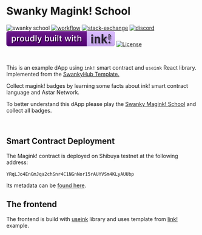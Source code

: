 # Swanky Magink! School <br/>

![swanky school](https://github.com/swanky-dapps/magink-dapp/assets/34627453/107adca8-3c94-4d5c-8bce-4a0d7c7d1f7f)
[![workflow][a1]][a2] [![stack-exchange][s1]][s2] [![discord][d1]][d2] [![built-with-ink][i1]][i2] [![License][ap1]][ap2]

[s1]: https://img.shields.io/badge/click-white.svg?logo=StackExchange&label=ink!%20Support%20on%20StackExchange&labelColor=white&color=blue
[s2]: https://substrate.stackexchange.com/questions/tagged/ink?tab=Votes
[a1]: https://github.com/swanky-dapps/nft/actions/workflows/test.yml/badge.svg
[a2]: https://github.com/swanky-dapps/nft/actions/workflows/test.yml
[d1]: https://img.shields.io/discord/722223075629727774?style=flat-square&label=discord
[d2]: https://discord.gg/Z3nC9U4
[i1]: /.images/ink.svg
[i2]: https://github.com/paritytech/ink
[ap1]: https://img.shields.io/badge/License-Apache%202.0-blue.svg
[ap2]: https://opensource.org/licenses/Apache-2.0

<br clear="both"/>

This is an example dApp using `ink!` smart contract and `useink` React library. Implemented from the [SwankyHub Template.](https://github.com/swankyhub/magink-dapp/tree/master)

Collect magink! badges by learning some facts about ink! smart contract language and Astar Network.

To better understand this dApp please play the [Swanky Magink! School](https://honour-d-dev.github.io/magink-dapp/) and collect all badges.

<br clear="both"/>

## Smart Contract Deployment

The Magink! contract is deployed on Shibuya testnet at the following address:

```
YRqLJo4EnGmJqa2chSnr4C1NGnNor15rAUYVSm4KLyAUUbp
```

Its metadata can be [found here](./frontend/src/metadata.json).

## The frontend

The frontend is build with [useink](https://github.com/paritytech/useink) library and uses template from [link!](https://use.ink/examples/dapps) example.
